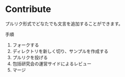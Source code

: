 # Contribute
プルリク形式でどなたでも文言を追加することができます。

手順
1. フォークする
2. ディレクトリを新しく切り、サンプルを作成する
3. プルリクを投げる
4. 包括研究会の運営サイドによるレビュー
5. マージ
